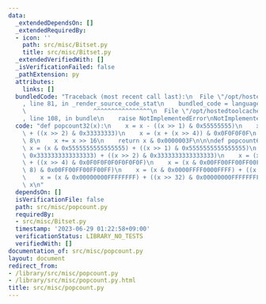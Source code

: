 ```yaml
---
data:
  _extendedDependsOn: []
  _extendedRequiredBy:
  - icon: ''
    path: src/misc/Bitset.py
    title: src/misc/Bitset.py
  _extendedVerifiedWith: []
  _isVerificationFailed: false
  _pathExtension: py
  attributes:
    links: []
  bundledCode: "Traceback (most recent call last):\n  File \"/opt/hostedtoolcache/Python/3.11.4/x64/lib/python3.11/site-packages/onlinejudge_verify/documentation/build.py\"\
    , line 81, in _render_source_code_stat\n    bundled_code = language.bundle(\n\
    \                   ^^^^^^^^^^^^^^^^\n  File \"/opt/hostedtoolcache/Python/3.11.4/x64/lib/python3.11/site-packages/onlinejudge_verify/languages/python.py\"\
    , line 108, in bundle\n    raise NotImplementedError\nNotImplementedError\n"
  code: "def popcount32(x):\n    x = x - ((x >> 1) & 0x55555555)\n    x = (x & 0x33333333)\
    \ + ((x >> 2) & 0x33333333)\n    x = (x + (x >> 4)) & 0x0F0F0F0F\n    x += x >>\
    \ 8\n    x += x >> 16\n    return x & 0x0000003F\n\n\ndef popcount64(x):\n   \
    \ x = (x & 0x5555555555555555) + ((x >> 1) & 0x5555555555555555)\n    x = (x &\
    \ 0x3333333333333333) + ((x >> 2) & 0x3333333333333333)\n    x = (x & 0x0F0F0F0F0F0F0F0F)\
    \ + ((x >> 4) & 0x0F0F0F0F0F0F0F0F)\n    x = (x & 0x00FF00FF00FF00FF) + ((x >>\
    \ 8) & 0x00FF00FF00FF00FF)\n    x = (x & 0x0000FFFF0000FFFF) + ((x >> 16) & 0x0000FFFF0000FFFF)\n\
    \    x = (x & 0x00000000FFFFFFFF) + ((x >> 32) & 0x00000000FFFFFFFF)\n    return\
    \ x\n"
  dependsOn: []
  isVerificationFile: false
  path: src/misc/popcount.py
  requiredBy:
  - src/misc/Bitset.py
  timestamp: '2023-06-29 01:22:58+09:00'
  verificationStatus: LIBRARY_NO_TESTS
  verifiedWith: []
documentation_of: src/misc/popcount.py
layout: document
redirect_from:
- /library/src/misc/popcount.py
- /library/src/misc/popcount.py.html
title: src/misc/popcount.py
---
```

